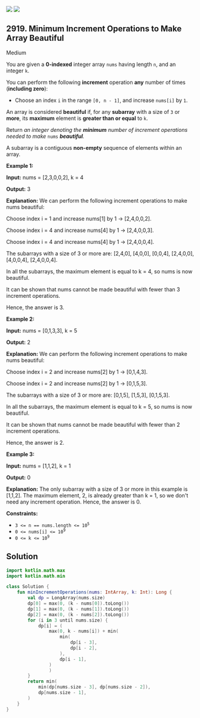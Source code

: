[![](https://img.shields.io/github/stars/javadev/LeetCode-in-Kotlin?label=Stars&style=flat-square)](https://github.com/javadev/LeetCode-in-Kotlin)
[![](https://img.shields.io/github/forks/javadev/LeetCode-in-Kotlin?label=Fork%20me%20on%20GitHub%20&style=flat-square)](https://github.com/javadev/LeetCode-in-Kotlin/fork)

## 2919\. Minimum Increment Operations to Make Array Beautiful

Medium

You are given a **0-indexed** integer array `nums` having length `n`, and an integer `k`.

You can perform the following **increment** operation **any** number of times (**including zero**):

*   Choose an index `i` in the range `[0, n - 1]`, and increase `nums[i]` by `1`.

An array is considered **beautiful** if, for any **subarray** with a size of `3` or **more**, its **maximum** element is **greater than or equal** to `k`.

Return _an integer denoting the **minimum** number of increment operations needed to make_ `nums` _**beautiful**._

A subarray is a contiguous **non-empty** sequence of elements within an array.

**Example 1:**

**Input:** nums = [2,3,0,0,2], k = 4

**Output:** 3

**Explanation:** We can perform the following increment operations to make nums beautiful:

Choose index i = 1 and increase nums[1] by 1 -> [2,4,0,0,2].

Choose index i = 4 and increase nums[4] by 1 -> [2,4,0,0,3].

Choose index i = 4 and increase nums[4] by 1 -> [2,4,0,0,4].

The subarrays with a size of 3 or more are: [2,4,0], [4,0,0], [0,0,4], [2,4,0,0], [4,0,0,4], [2,4,0,0,4]. 

In all the subarrays, the maximum element is equal to k = 4, so nums is now beautiful. 

It can be shown that nums cannot be made beautiful with fewer than 3 increment operations.

Hence, the answer is 3.

**Example 2:**

**Input:** nums = [0,1,3,3], k = 5

**Output:** 2

**Explanation:** We can perform the following increment operations to make nums beautiful: 

Choose index i = 2 and increase nums[2] by 1 -> [0,1,4,3]. 

Choose index i = 2 and increase nums[2] by 1 -> [0,1,5,3]. 

The subarrays with a size of 3 or more are: [0,1,5], [1,5,3], [0,1,5,3]. 

In all the subarrays, the maximum element is equal to k = 5, so nums is now beautiful. 

It can be shown that nums cannot be made beautiful with fewer than 2 increment operations. 

Hence, the answer is 2.

**Example 3:**

**Input:** nums = [1,1,2], k = 1

**Output:** 0

**Explanation:** The only subarray with a size of 3 or more in this example is [1,1,2]. The maximum element, 2, is already greater than k = 1, so we don't need any increment operation. Hence, the answer is 0.

**Constraints:**

*   <code>3 <= n == nums.length <= 10<sup>5</sup></code>
*   <code>0 <= nums[i] <= 10<sup>9</sup></code>
*   <code>0 <= k <= 10<sup>9</sup></code>

## Solution

```kotlin
import kotlin.math.max
import kotlin.math.min

class Solution {
    fun minIncrementOperations(nums: IntArray, k: Int): Long {
        val dp = LongArray(nums.size)
        dp[0] = max(0, (k - nums[0]).toLong())
        dp[1] = max(0, (k - nums[1]).toLong())
        dp[2] = max(0, (k - nums[2]).toLong())
        for (i in 3 until nums.size) {
            dp[i] = (
                max(0, k - nums[i]) + min(
                    min(
                        dp[i - 3],
                        dp[i - 2],
                    ),
                    dp[i - 1],
                )
                )
        }
        return min(
            min(dp[nums.size - 3], dp[nums.size - 2]),
            dp[nums.size - 1],
        )
    }
}
```